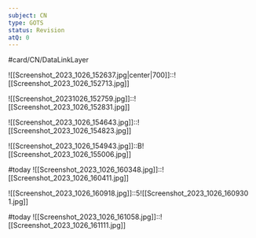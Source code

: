 ```yaml
---
subject: CN
type: GOTS
status: Revision
atQ: 0
---
```


#card/CN/DataLinkLayer 

![[Screenshot_2023_1026_152637.jpg|center|700]]::![[Screenshot_2023_1026_152713.jpg]] <!--SR:!2023-12-05,26,272-->


![[Screenshot_20231026_152759.jpg]]::![[Screenshot_2023_1026_152831.jpg]] <!--SR:!2023-12-01,23,270-->

![[Screenshot_2023_1026_154643.jpg]]::![[Screenshot_2023_1026_154823.jpg]] <!--SR:!2023-11-12,13,270-->

![[Screenshot_2023_1026_154943.jpg]]::B![[Screenshot_2023_1026_155006.jpg]] <!--SR:!2023-11-15,15,290-->

#today ![[Screenshot_2023_1026_160348.jpg]]::![[Screenshot_2023_1026_160411.jpg]]

![[Screenshot_2023_1026_160918.jpg]]::5![[Screenshot_2023_1026_160930 1.jpg]] <!--SR:!2023-12-04,25,272-->

#today ![[Screenshot_2023_1026_161058.jpg]]::![[Screenshot_2023_1026_161111.jpg]]


